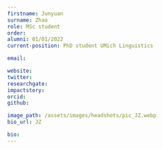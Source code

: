 ```yaml
---
firstname: Junyuan
surname: Zhao
role: MSc student
order:
alumni: 01/01/2022
current-position: PhD student UMich Linguistics

email:

website:
twitter:
researchgate:
impactstory:
orcid:
github:

image_path: /assets/images/headshots/pic_JZ.webp
bio_url: JZ

bio:
---
```

